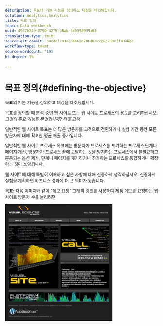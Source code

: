 ```yaml
---
description: 목표의 기본 기능을 정의하고 대상을 타깃팅합니다.
solution: Analytics,Analytics
title: 목표 정의
topic: Data workbench
uuid: 4957b249-8790-4275-98ab-9c6398039a63
translation-type: tm+mt
source-git-commit: 34cdcfc83ae6bb620706db37228e200cff43ab2c
workflow-type: tm+mt
source-wordcount: '195'
ht-degree: 3%

---
```



# 목표 정의{#defining-the-objective}

목표의 기본 기능을 정의하고 대상을 타깃팅합니다.

목표를 정의할 때 분석 중인 웹 사이트 또는 웹 사이트 프로세스의 용도를 고려하십시오. *그것의 주요 기능은 무엇입니까? 타겟 고객*

일반적인 웹 사이트 목표는 더 많은 방문자를 고객으로 전환하거나 실험 기간 동안 모든 방문자에 대해 확보한 평균 매출 증가입니다.

일반적인 웹 사이트 프로세스 목표에는 방문자가 프로세스를 포기하는 프로세스 단계나 페이지 개선, 방문자가 프로세스 끝에 도달하는 것을 방지하는 프로세스에서 불필요하고 혼동되는 옵션 제거, 단계나 페이지를 제거하거나 추가하는 프로세스를 통합하거나 확장하는 것이 포함됩니다.

웹 사이트에 대해 특별히 이해하고 싶은 사항에 대해 신중하게 생각하십시오. 신중하게 실험을 계획하면 비즈니스 성과에 더 큰 의미가 있습니다.

**목표:** 다음 이미지와 같이 &quot;데모 요청&quot; 그래픽 링크를 사용하여 제품 데모를 요청하는 웹 사이트 방문자 수를 늘리려면

![](assets/ControlPage.png)


